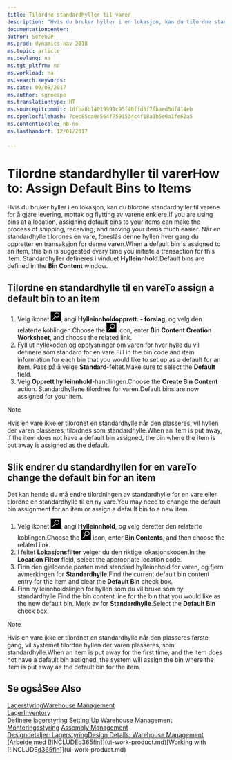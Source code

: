 ```yaml
---
title: Tilordne standardhyller til varer
description: "Hvis du bruker hyller i en lokasjon, kan du tilordne standardhyller til varene for å gjøre levering, mottak og flytting av varene enklere. Når en standardhylle tilordnes en vare, foreslås denne hyllen hver gang du oppretter en transaksjon for denne varen."
documentationcenter: 
author: SorenGP
ms.prod: dynamics-nav-2018
ms.topic: article
ms.devlang: na
ms.tgt_pltfrm: na
ms.workload: na
ms.search.keywords: 
ms.date: 09/08/2017
ms.author: sgroespe
ms.translationtype: HT
ms.sourcegitcommit: 1dfba8b14019991c95f40ffd5f7fbaed5df414eb
ms.openlocfilehash: 7cec85ca0e564f7591534c4f18a1b5e0a1fe62a5
ms.contentlocale: nb-no
ms.lasthandoff: 12/01/2017

---
```

# <a name="how-to-assign-default-bins-to-items"></a><span data-ttu-id="b74a7-104">Tilordne standardhyller til varer</span><span class="sxs-lookup"><span data-stu-id="b74a7-104">How to: Assign Default Bins to Items</span></span>
<span data-ttu-id="b74a7-105">Hvis du bruker hyller i en lokasjon, kan du tilordne standardhyller til varene for å gjøre levering, mottak og flytting av varene enklere.</span><span class="sxs-lookup"><span data-stu-id="b74a7-105">If you are using bins at a location, assigning default bins to your items can make the process of shipping, receiving, and moving your items much easier.</span></span> <span data-ttu-id="b74a7-106">Når en standardhylle tilordnes en vare, foreslås denne hyllen hver gang du oppretter en transaksjon for denne varen.</span><span class="sxs-lookup"><span data-stu-id="b74a7-106">When a default bin is assigned to an item, this bin is suggested every time you initiate a transaction for this item.</span></span> <span data-ttu-id="b74a7-107">Standardhyller defineres i vinduet **Hylleinnhold**.</span><span class="sxs-lookup"><span data-stu-id="b74a7-107">Default bins are defined in the **Bin Content** window.</span></span>  

## <a name="to-assign-a-default-bin-to-an-item"></a><span data-ttu-id="b74a7-108">Tilordne en standardhylle til en vare</span><span class="sxs-lookup"><span data-stu-id="b74a7-108">To assign a default bin to an item</span></span>
1.  <span data-ttu-id="b74a7-109">Velg ikonet ![Søk etter en side eller rapport](media/ui-search/search_small.png "Ikonet Søk etter en side eller rapport"), angi **Hylleinnholdopprett. - forslag**, og velg den relaterte koblingen.</span><span class="sxs-lookup"><span data-stu-id="b74a7-109">Choose the ![Search for Page or Report](media/ui-search/search_small.png "Search for Page or Report icon") icon, enter **Bin Content Creation Worksheet**, and choose the related link.</span></span>  
2.  <span data-ttu-id="b74a7-110">Fyll ut hyllekoden og opplysninger om varen for hver hylle du vil definere som standard for en vare.</span><span class="sxs-lookup"><span data-stu-id="b74a7-110">Fill in the bin code and item information for each bin that you would like to set up as a default for an item.</span></span> <span data-ttu-id="b74a7-111">Pass på å velge **Standard**-feltet.</span><span class="sxs-lookup"><span data-stu-id="b74a7-111">Make sure to select the **Default** field.</span></span>  
3.  <span data-ttu-id="b74a7-112">Velg **Opprett hylleinnhold**-handlingen.</span><span class="sxs-lookup"><span data-stu-id="b74a7-112">Choose the **Create Bin Content** action.</span></span> <span data-ttu-id="b74a7-113">Standardhyllene tilordnes for varen.</span><span class="sxs-lookup"><span data-stu-id="b74a7-113">Default bins are now assigned for your item.</span></span>  

> [!NOTE]  
>  <span data-ttu-id="b74a7-114">Hvis en vare ikke er tilordnet en standardhylle når den plasseres, vil hyllen der varen plasseres, tilordnes som standardhylle.</span><span class="sxs-lookup"><span data-stu-id="b74a7-114">When an item is put away, if the item does not have a default bin assigned, the bin where the item is put away is assigned as the default.</span></span>  

## <a name="to-change-the-default-bin-for-an-item"></a><span data-ttu-id="b74a7-115">Slik endrer du standardhyllen for en vare</span><span class="sxs-lookup"><span data-stu-id="b74a7-115">To change the default bin for an item</span></span>  
<span data-ttu-id="b74a7-116">Det kan hende du må endre tilordningen av standardhylle for en vare eller tilordne en standardhylle til en ny vare.</span><span class="sxs-lookup"><span data-stu-id="b74a7-116">You may need to change the default bin assignment for an item or assign a default bin to a new item.</span></span>    
1.  <span data-ttu-id="b74a7-117">Velg ikonet ![Søk etter side eller rapport](media/ui-search/search_small.png "Søk etter side eller rapport"), angi **Hylleinnhold**, og velg deretter den relaterte koblingen.</span><span class="sxs-lookup"><span data-stu-id="b74a7-117">Choose the ![Search for Page or Report](media/ui-search/search_small.png "Search for Page or Report icon") icon, enter **Bin Contents**, and then choose the related link.</span></span>  
2.  <span data-ttu-id="b74a7-118">I feltet **Lokasjonsfilter** velger du den riktige lokasjonskoden.</span><span class="sxs-lookup"><span data-stu-id="b74a7-118">In the **Location Filter** field, select the appropriate location code.</span></span>  
3.  <span data-ttu-id="b74a7-119">Finn den gjeldende posten med standard hylleinnhold for varen, og fjern avmerkingen for **Standardhylle**.</span><span class="sxs-lookup"><span data-stu-id="b74a7-119">Find the current default bin content entry for the item and clear the **Default Bin** check box.</span></span>  
4.  <span data-ttu-id="b74a7-120">Finn hylleinnholdslinjen for hyllen som du vil bruke som ny standardhylle.</span><span class="sxs-lookup"><span data-stu-id="b74a7-120">Find the bin content line for the bin that you would like as the new default bin.</span></span> <span data-ttu-id="b74a7-121">Merk av for **Standardhylle**.</span><span class="sxs-lookup"><span data-stu-id="b74a7-121">Select the **Default Bin** check box.</span></span>  

> [!NOTE]  
>  <span data-ttu-id="b74a7-122">Hvis en vare ikke er tilordnet en standardhylle når den plasseres første gang, vil systemet tilordne hyllen der varen plasseres, som standardhylle.</span><span class="sxs-lookup"><span data-stu-id="b74a7-122">When an item is put away for the first time, and the item does not have a default bin assigned, the system will assign the bin where the item is put away as the default bin for the item.</span></span>  

## <a name="see-also"></a><span data-ttu-id="b74a7-123">Se også</span><span class="sxs-lookup"><span data-stu-id="b74a7-123">See Also</span></span>  
[<span data-ttu-id="b74a7-124">Lagerstyring</span><span class="sxs-lookup"><span data-stu-id="b74a7-124">Warehouse Management</span></span>](warehouse-manage-warehouse.md)  
[<span data-ttu-id="b74a7-125">Lager</span><span class="sxs-lookup"><span data-stu-id="b74a7-125">Inventory</span></span>](inventory-manage-inventory.md)  
<span data-ttu-id="b74a7-126">[Definere lagerstyring](warehouse-setup-warehouse.md)   </span><span class="sxs-lookup"><span data-stu-id="b74a7-126">[Setting Up Warehouse Management](warehouse-setup-warehouse.md)   </span></span>  
<span data-ttu-id="b74a7-127">[Monteringsstyring](assembly-assemble-items.md)  </span><span class="sxs-lookup"><span data-stu-id="b74a7-127">[Assembly Management](assembly-assemble-items.md)  </span></span>  
[<span data-ttu-id="b74a7-128">Designdetaljer: Lagerstyring</span><span class="sxs-lookup"><span data-stu-id="b74a7-128">Design Details: Warehouse Management</span></span>](design-details-warehouse-management.md)  
<span data-ttu-id="b74a7-129">[Arbeide med [!INCLUDE[d365fin](includes/d365fin_md.md)]](ui-work-product.md)</span><span class="sxs-lookup"><span data-stu-id="b74a7-129">[Working with [!INCLUDE[d365fin](includes/d365fin_md.md)]](ui-work-product.md)</span></span>

